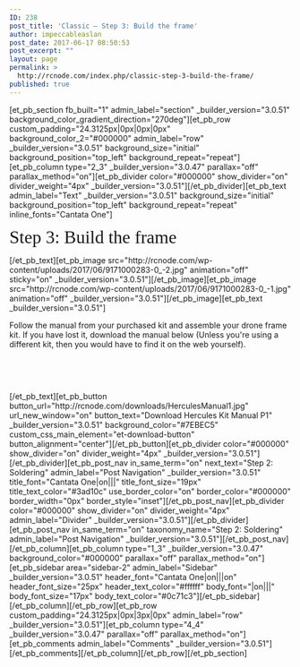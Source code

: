 ```yaml
---
ID: 238
post_title: 'Classic – Step 3: Build the frame'
author: impeccableaslan
post_date: 2017-06-17 08:50:53
post_excerpt: ""
layout: page
permalink: >
  http://rcnode.com/index.php/classic-step-3-build-the-frame/
published: true
---
```

[et_pb_section fb_built="1" admin_label="section" _builder_version="3.0.51" background_color_gradient_direction="270deg"][et_pb_row custom_padding="24.3125px|0px|0px|0px" background_color_2="#000000" admin_label="row" _builder_version="3.0.51" background_size="initial" background_position="top_left" background_repeat="repeat"][et_pb_column type="2_3" _builder_version="3.0.47" parallax="off" parallax_method="on"][et_pb_divider color="#000000" show_divider="on" divider_weight="4px" _builder_version="3.0.51"][/et_pb_divider][et_pb_text admin_label="Text" _builder_version="3.0.51" background_size="initial" background_position="top_left" background_repeat="repeat" inline_fonts="Cantata One"]
<p class=""><span style="font-family: 'Cantata One';"><span style="font-size: 32px;">Step 3: Build the frame</span></span></p>
[/et_pb_text][et_pb_image src="http://rcnode.com/wp-content/uploads/2017/06/9171000283-0_-2.jpg" animation="off" sticky="on" _builder_version="3.0.51"][/et_pb_image][et_pb_image src="http://rcnode.com/wp-content/uploads/2017/06/9171000283-0_-1.jpg" animation="off" _builder_version="3.0.51"][/et_pb_image][et_pb_text _builder_version="3.0.51"]<p>Follow the manual from your purchased kit&nbsp;and assemble your&nbsp;drone frame kit. If you have lost it, download the manual below (Unless you're using a different kit, then you would have to find it on the web yourself).</p>
<p><br/></p>
<p><br/></p>[/et_pb_text][et_pb_button button_url="http://rcnode.com/downloads/HerculesManual1.jpg" url_new_window="on" button_text="Download Hercules Kit Manual P1" _builder_version="3.0.51" background_color="#7EBEC5" custom_css_main_element="et-download-button" button_alignment="center"][/et_pb_button][et_pb_divider color="#000000" show_divider="on" divider_weight="4px" _builder_version="3.0.51"][/et_pb_divider][et_pb_post_nav in_same_term="on" next_text="Step 2: Soldering" admin_label="Post Navigation" _builder_version="3.0.51" title_font="Cantata One|on|||" title_font_size="19px" title_text_color="#3ad10c" use_border_color="on" border_color="#000000" border_width="0px" border_style="inset"][/et_pb_post_nav][et_pb_divider color="#000000" show_divider="on" divider_weight="4px" admin_label="Divider" _builder_version="3.0.51"][/et_pb_divider][et_pb_post_nav in_same_term="on" taxonomy_name="Step 2: Soldering" admin_label="Post Navigation" _builder_version="3.0.51"][/et_pb_post_nav][/et_pb_column][et_pb_column type="1_3" _builder_version="3.0.47" background_color="#000000" parallax="off" parallax_method="on"][et_pb_sidebar area="sidebar-2" admin_label="Sidebar" _builder_version="3.0.51" header_font="Cantata One|on|||on" header_font_size="25px" header_text_color="#ffffff" body_font="|on|||" body_font_size="17px" body_text_color="#0c71c3"][/et_pb_sidebar][/et_pb_column][/et_pb_row][et_pb_row custom_padding="24.3125px|0px|3px|0px" admin_label="row" _builder_version="3.0.51"][et_pb_column type="4_4" _builder_version="3.0.47" parallax="off" parallax_method="on"][et_pb_comments admin_label="Comments" _builder_version="3.0.51"][/et_pb_comments][/et_pb_column][/et_pb_row][/et_pb_section]